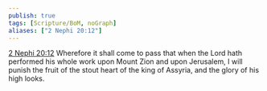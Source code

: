```yaml
---
publish: true
tags: [Scripture/BoM, noGraph]
aliases: ["2 Nephi 20:12"]
---
```

[2 Nephi 20:12](https://churchofjesuschrist.org/study/scriptures/bofm/2-ne/20?lang=eng&id=p12#p12) Wherefore it shall come to pass that when the Lord hath performed his whole work upon Mount Zion and upon Jerusalem, I will punish the fruit of the stout heart of the king of Assyria, and the glory of his high looks.
